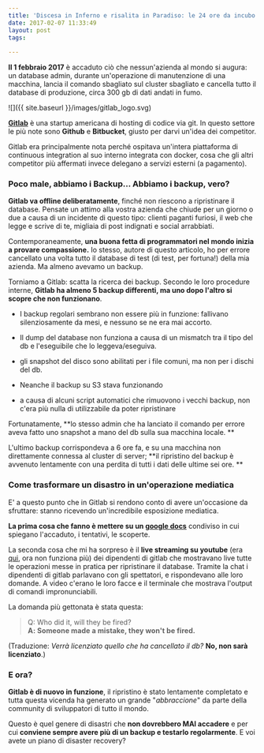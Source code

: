 ```yaml
---
title: 'Discesa in Inferno e risalita in Paradiso: le 24 ore da incubo di Gitlab'
date: 2017-02-07 11:33:49
layout: post
tags:
  
---
```

**Il 1 febbraio 2017** è accaduto ciò che nessun'azienda al mondo si augura: un database admin, durante un'operazione di manutenzione di una macchina, lancia il comando sbagliato sul cluster sbagliato e cancella tutto il database di produzione, circa 300 gb di dati andati in fumo.

![]({{ site.baseurl }}/images/gitlab_logo.svg)

[**Gitlab**](https://about.gitlab.com) è una startup americana di hosting di codice via git. In questo settore le più note sono **Github** e **Bitbucket**, giusto per darvi un'idea dei competitor.

Gitlab era principalmente nota perché ospitava un'intera piattaforma di continuous integration al suo interno integrata con docker, cosa che gli altri competitor più affermati invece delegano a servizi esterni (a pagamento).

### Poco male, abbiamo i Backup... Abbiamo i backup, vero?

**Gitlab va offline deliberatamente**, finché non riescono a ripristinare il database. Pensate un attimo alla vostra azienda che chiude per un giorno o due a causa di un incidente di questo tipo: clienti paganti furiosi, il web che legge e scrive di te, migliaia di post indignati e social arrabbiati.

Contemporaneamente, **una buona fetta di programmatori nel mondo inizia a provare compassione.** Io stesso, autore di questo articolo, ho per errore cancellato una volta tutto il database di test (di test, per fortuna!) della mia azienda. Ma almeno avevamo un backup.

Torniamo a Gitlab: scatta la ricerca dei backup. Secondo le loro procedure interne, **Gitlab ha almeno 5 backup differenti, ma uno dopo l'altro si scopre che non funzionano**.

*   I backup regolari sembrano non essere più in funzione: fallivano silenziosamente da mesi, e nessuno se ne era mai accorto.

*   Il dump del database non funziona a causa di un mismatch tra il tipo del db e l'eseguibile che lo leggeva/eseguiva.

*   gli snapshot del disco sono abilitati per i file comuni, ma non per i dischi del db.

*   Neanche il backup su S3 stava funzionando

*   a causa di alcuni script automatici che rimuovono i vecchi backup, non c'era più nulla di utilizzabile da poter ripristinare

Fortunatamente, **lo stesso admin che ha lanciato il comando per errore aveva fatto uno snapshot a mano del db sulla sua macchina locale. **

L'ultimo backup corrispondeva a 6 ore fa, e su una macchina non direttamente connessa al cluster di server; **il ripristino del backup è avvenuto lentamente con una perdita di tutti i dati delle ultime sei ore. **

### Come trasformare un disastro in un'operazione mediatica

E' a questo punto che in Gitlab si rendono conto di avere un'occasione da sfruttare: stanno ricevendo un'incredibile esposizione mediatica.

**La prima cosa che fanno è mettere su un [google docs](https://docs.google.com/document/d/1GCK53YDcBWQveod9kfzW-VCxIABGiryG7_z_6jHdVik/pub)** condiviso in cui spiegano l'accaduto, i tentativi, le scoperte.

La seconda cosa che mi ha sorpreso è il **live streaming su youtube** (era [qui](https://www.youtube.com/watch?v=63wCG86ih94), ora non funziona più) dei dipendenti di gitlab che mostravano live tutte le operazioni messe in pratica per ripristinare il database. Tramite la chat i dipendenti di gitlab parlavano con gli spettatori, e rispondevano alle loro domande. A video c'erano le loro facce e il terminale che mostrava l'output di comandi impronunciabili. 

La domanda più gettonata è stata questa:

> Q: Who did it, will they be fired?  
> <span style="letter-spacing: 0.01em; font-style: normal;">**A: Someone made a mistake, they won't be fired.**</span>

(Traduzione: _Verrà licenziato quello che ha cancellato il db?_ **No, non sarà licenziato**.)

### E ora?

**Gitlab è di nuovo in funzione**, il ripristino è stato lentamente completato e tutta questa vicenda ha generato un grande "_abbraccione_" da parte della community di sviluppatori di tutto il mondo.

Questo è quel genere di disastri che **non dovrebbero MAI accadere** e per cui **conviene sempre avere più di un backup e testarlo regolarmente**. E voi avete un piano di disaster recovery?